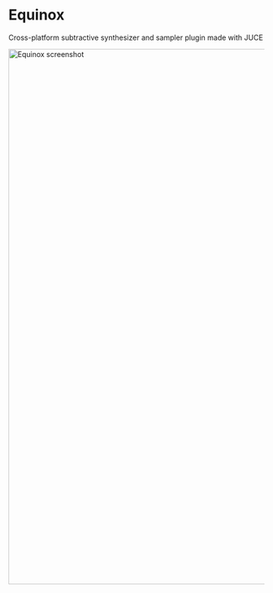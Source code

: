 # Equinox
Cross-platform subtractive synthesizer and sampler plugin made with JUCE

<img width="1053" alt="Equinox screenshot" src="https://user-images.githubusercontent.com/44835517/224553821-5c762d98-c61f-42be-a3e9-eb6fe983a364.png">
